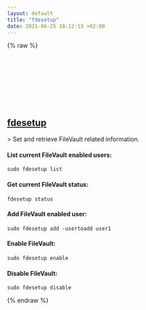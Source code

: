 ```yaml
---
layout: default
title: "fdesetup"
date: 2021-06-25 18:12:13 +02:00
---
```

{% raw %}
<h2 id="fdesetup">
  <a href="/en/osx/fdesetup.html">fdesetup</a> <a href="#fdesetup"><svg class="icon">
    <use href="/assets/images/unicode_sprite.svg#link" />
  </svg></a>
</h2>
> Set and retrieve FileVault related information.

#### List current FileVault enabled users:
```shell
sudo fdesetup list
```
#### Get current FileVault status:
```shell
fdesetup status
```
#### Add FileVault enabled user:
```shell
sudo fdesetup add -usertoadd user1
```
#### Enable FileVault:
```shell
sudo fdesetup enable
```
#### Disable FileVault:
```shell
sudo fdesetup disable
```
{% endraw %}